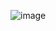 ![image](https://github.com/companyakis/python-finance/assets/77589867/d58595d5-76d4-4f5d-85bc-37334800974e)
